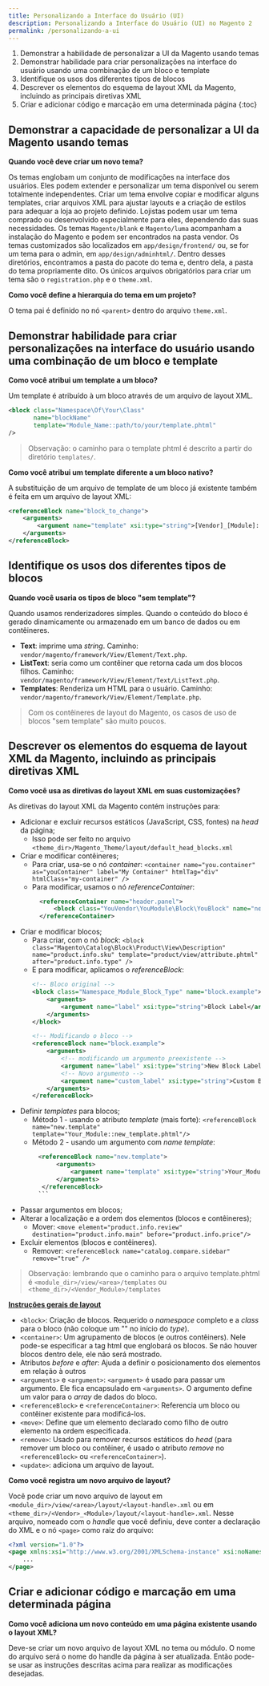 ```yaml
---
title: Personalizando a Interface do Usuário (UI)
description: Personalizando a Interface do Usuário (UI) no Magento 2
permalink: /personalizando-a-ui
---
```


1. Demonstrar a habilidade de personalizar a UI da Magento usando temas
2. Demonstrar habilidade para criar personalizações na interface do usuário usando uma combinação de um bloco e template
3. Identifique os usos dos diferentes tipos de blocos
4. Descrever os elementos do esquema de layout XML da Magento, incluindo as principais diretivas XML
5. Criar e adicionar código e marcação em uma determinada página
{:toc}

## Demonstrar a capacidade de personalizar a UI da Magento usando temas

**Quando você deve criar um novo tema?**

Os temas englobam um conjunto de modificações na interface dos usuários. Eles podem extender e personalizar um tema disponível ou serem totalmente independentes.
Criar um tema envolve copiar e modificar alguns templates, criar arquivos XML para ajustar layouts e a criação de estilos para adequar a loja ao projeto definido.
Lojistas podem usar um tema comprado ou desenvolvido especialmente para eles, dependendo das suas necessidades.
Os temas `Magento/blank` e `Magento/luma` acompanham a instalação do Magento e podem ser encontrados na pasta vendor.
Os temas customizados são localizados em `app/design/frontend/` ou, se for um tema para o admin, em `app/design/adminhtml/`.
Dentro desses diretórios, encontramos a pasta do pacote do tema e, dentro dela, a pasta do tema propriamente dito.
Os únicos arquivos obrigatórios para criar um tema são o `registration.php` e o `theme.xml`.

**Como você define a hierarquia do tema em um projeto?**

O tema pai é definido no nó `<parent>` dentro do arquivo `theme.xml`.

## Demonstrar habilidade para criar personalizações na interface do usuário usando uma combinação de um bloco e template

**Como você atribui um template a um bloco?**

Um template é atribuído à um bloco através de um arquivo de layout XML.
```xml
<block class="Namespace\Of\Your\Class"
       name="blockName"
       template="Module_Name::path/to/your/template.phtml"
/>
```
> Observação: o caminho para o template phtml é descrito a partir do diretório `templates/`.


**Como você atribui um template diferente a um bloco nativo?**

A substituição de um arquivo de template de um bloco já existente também é feita em um arquivo de layout XML:

```xml
<referenceBlock name="block_to_change">
    <arguments>
        <argument name="template" xsi:type="string">[Vendor]_[Module]::/path/to/template.phtml</argument>
    </arguments>
</referenceBlock>
```

## Identifique os usos dos diferentes tipos de blocos

**Quando você usaria os tipos de bloco "sem template"?**

Quando usamos renderizadores simples. Quando o conteúdo do bloco é gerado dinamicamente ou armazenado em um banco de dados ou em contêineres.

- **Text**: imprime uma _string_. Caminho: `vendor/magento/framework/View/Element/Text.php`.
- **ListText**: seria como um contêiner que retorna cada um dos blocos filhos. Caminho: `vendor/magento/framework/View/Element/Text/ListText.php`.
- **Templates**: Renderiza um HTML para o usuário. Caminho: `vendor/magento/framework/View/Element/Template.php`.

> Com os contêineres de layout do Magento, os casos de uso de blocos "sem template" são muito poucos. 

## Descrever os elementos do esquema de layout XML da Magento, incluindo as principais diretivas XML

**Como você usa as diretivas do layout XML em suas customizações?**

As diretivas do layout XML da Magento contém instruções para:
- Adicionar e excluir recursos estáticos (JavaScript, CSS, fontes) na _head_ da página;
  - Isso pode ser feito no arquivo `<theme_dir>/Magento_Theme/layout/default_head_blocks.xml`
- Criar e modificar contêineres;
  - Para criar, usa-se o nó _container_: `<container name="you.container" as="youContainer" label="My Container" htmlTag="div" htmlClass="my-container" />`
   - Para modificar, usamos o nó _referenceContainer_: 
     ```xml
       <referenceContainer name="header.panel">
           <block class="YouVendor\YouModule\Block\YouBlock" name="new.block" />
       </referenceContainer>
       ```
- Criar e modificar blocos;
  - Para criar, com o nó _block_: `<block class="Magento\Catalog\Block\Product\View\Description" name="product.info.sku" template="product/view/attribute.phtml" after="product.info.type" />`
  - E para modificar, aplicamos o _referenceBlock_:
       ```xml
       <!-- Bloco original -->
       <block class="Namespace_Module_Block_Type" name="block.example">
           <arguments>
               <argument name="label" xsi:type="string">Block Label</argument>
           </arguments>
       </block>

      <!-- Modificando o bloco -->
       <referenceBlock name="block.example">
           <arguments>
               <!-- modificando um argumento preexistente -->
               <argument name="label" xsi:type="string">New Block Label</argument>
               <!-- Novo argumento -->
               <argument name="custom_label" xsi:type="string">Custom Block Label</argument>
           </arguments>
       </referenceBlock>
       ```
- Definir _templates_ para blocos;
  - Método 1 - usando o atributo _template_ (mais forte): `<referenceBlock name="new.template" template="Your_Module::new_template.phtml"/>`
  - Método 2 - usando um argumento com _name_ _template_:
  ```xml
       <referenceBlock name="new.template">
            <arguments>
                <argument name="template" xsi:type="string">Your_Module::new_template.phtml</argument>
            </arguments>
        </referenceBlock>
       ```
- Passar argumentos em blocos; 
- Alterar a localização e a ordem dos elementos (blocos e contêineres);
  - Mover: `<move element="product.info.review" destination="product.info.main" before="product.info.price"/>`
- Excluir elementos (blocos e contêineres).
  - Remover: `<referenceBlock name="catalog.compare.sidebar" remove="true" />`

> Observação: lembrando que o caminho para o arquivo template.phtml é `<module_dir>/view/<area>/templates` ou `<theme_dir>/<Vendor_Module>/templates`

**[Instruções gerais de layout](https://devdocs.magento.com/guides/v2.3/frontend-dev-guide/layouts/xml-instructions.html#fedg_layout_xml-instruc_ex)**
- `<block>`: Criação de blocos. Requerido o _namespace_ completo e a _class_ para o bloco (não coloque um "\" no início do _type_).
- `<container>`: Um agrupamento de blocos (e outros contêiners). Nele pode-se especificar a tag html que englobará os blocos. Se não houver blocos dentro dele, ele não será mostrado.
- Atributos _before_ e _after_: Ajuda a definir o posicionamento dos elementos em relação à outros
- `<arguments>` e `<argument>`: `<argument>` é usado para passar um argumento. Ele fica encapsulado em `<arguments>`. O argumento define um valor para o _array_ de dados do bloco.
- `<referenceBlock>` e `<referenceContainer>`: Referencia um bloco ou contêiner existente para modificá-los.
- `<move>`: Define que um elemento declarado como filho de outro elemento na ordem especificada.
- `<remove>`: Usado para remover recursos estáticos do _head_ (para remover um bloco ou contêiner, é usado o atributo _remove_ no `<referenceBlock>` ou `<referenceContainer>`).
- `<update>`: adiciona um arquivo de layout.

**Como você registra um novo arquivo de layout?**

Você pode criar um novo arquivo de layout em `<module_dir>/view/<area>/layout/<layout-handle>.xml` ou em `<theme_dir>/<Vendor>_<Module>/layout/<layout-handle>.xml`. Nesse arquivo, nomeado com o _handle_ que você definiu, deve conter a declaração do XML e o nó `<page>` como raiz do arquivo:

```xml
<?xml version="1.0"?>
<page xmlns:xsi="http://www.w3.org/2001/XMLSchema-instance" xsi:noNamespaceSchemaLocation="urn:magento:framework:View/Layout/etc/page_configuration.xsd">
    ...
</page>
```


## Criar e adicionar código e marcação em uma determinada página

**Como você adiciona um novo conteúdo em uma página existente usando o layout XML?**

Deve-se criar um novo arquivo de layout XML no tema ou módulo. O nome do arquivo será o nome do handle da página à ser atualizada.
Então pode-se usar as instruções descritas acima para realizar as modificações desejadas.
